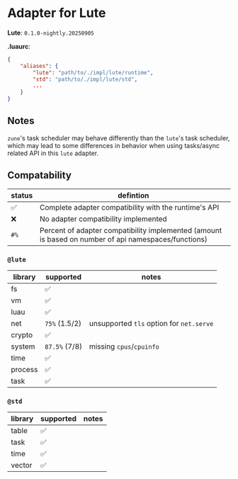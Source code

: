 # Adapter for Lute

**Lute**: `0.1.0-nightly.20250905`

**.luaurc**:
```json
{
    "aliases": {
        "lute": "path/to/./impl/lute/runtime",
        "std": "path/to/./impl/lute/std",
        ...
    }
}
```

## **Notes**
`zune`'s task scheduler may behave differently than the `lute`'s task scheduler, which may lead to some differences in behavior when using tasks/async related API in this `lute` adapter.

## **Compatability**
| status | defintion |
|--------|-----------|
| ✅ | Complete adapter compatibility with the runtime's API |
| ❌️ | No adapter compatibility implemented |
| `#%` | Percent of adapter compatibility implemented (amount is based on number of api namespaces/functions) |

### `@lute`
| library | supported | notes |
|---------|-----------|-------|
| fs | ✅ | |
| vm | ✅ | |
| luau | ✅ | |
| net | `75%` (1.5/2) | unsupported `tls` option for `net.serve` |
| crypto | ✅ | |
| system | `87.5%` (7/8) | missing `cpus`/`cpuinfo` |
| time | ✅ | |
| process | ✅ | |
| task | ✅ | |
### `@std`
| library | supported | notes |
|---------|-----------|-------|
| table | ✅ | |
| task | ✅ | |
| time | ✅ | |
| vector | ✅ | |